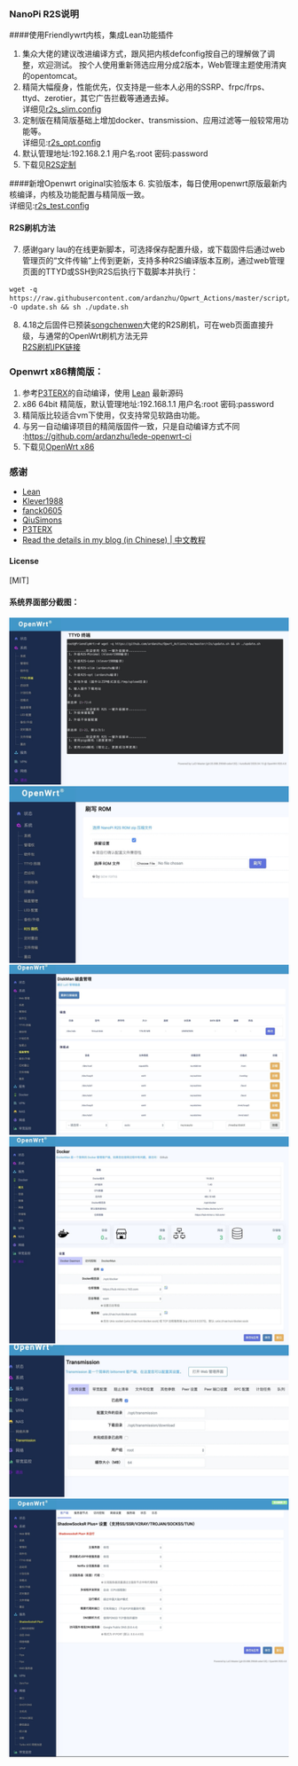 ### NanoPi R2S说明

####使用Friendlywrt内核，集成Lean功能插件
1. 集众大佬的建议改进编译方式，跟风把内核defconfig按自己的理解做了调整，欢迎测试。
按个人使用重新筛选应用分成2版本，Web管理主题使用清爽的opentomcat。
2. 精简大幅瘦身，性能优先，仅支持是一些本人必用的SSRP、frpc/frps、ttyd、zerotier，其它广告拦截等通通去掉。<br/>详细见[r2s_slim.config]( ./r2s_slim.config)
3. 定制版在精简版基础上增加docker、transmission、应用过滤等一般较常用功能等。<br/>详细见:[r2s_opt.config]( ./r2s_opt.config)
4. 默认管理地址:192.168.2.1  用户名:root  密码:password
5. 下载见[R2S定制](https://github.com/ardanzhu/Opwrt_Actions/releases/tag/R2S)

####新增Openwrt original实验版本
6. 实验版本，每日使用openwrt原版最新内核编译，内核及功能配置与精简版一致。<br/>详细见:[r2s_test.config]( ./r2s_test.config)

#### R2S刷机方法
7. 感谢gary lau的在线更新脚本，可选择保存配置升级，或下载固件后通过web管理页的“文件传输”上传到更新，支持多种R2S编译版本互刷，通过web管理页面的TTYD或SSH到R2S后执行下载脚本并执行：<br> 
```
wget -q https://raw.githubusercontent.com/ardanzhu/Opwrt_Actions/master/script/update.sh -O update.sh && sh ./update.sh
```

8. 4.18之后固件已预装[songchenwen](https://github.com/songchenwen/nanopi-r2s)大佬的R2S刷机，可在web页面直接升级，与通常的OpenWrt刷机方法无异 <br> 
[R2S刷机IPK链接](https://github.com/ardanzhu/Opwrt_Actions/raw/master/other/luci-app-r2sflasher_1.0-4_all.ipk) 


### Openwrt x86精简版：
1. 参考[P3TERX](https://github.com/P3TERX/Actions-OpenWrt)的自动编译，使用 [Lean](https://github.com/coolsnowwolf/lede) 最新源码
2. x86 64bit 精简版，默认管理地址:192.168.1.1 用户名:root 密码:password
2. 精简版比较适合vm下使用，仅支持常见软路由功能。
3. 与另一自动编译项目的精简版固件一致，只是自动编译方式不同 :https://github.com/ardanzhu/lede-openwrt-ci
4. 下载见[OpenWrt x86](https://github.com/ardanzhu/Opwrt_Actions/releases/tag/x64-slim)


### 感谢
- [Lean](https://github.com/coolsnowwolf/lede)
- [Klever1988](https://github.com/klever1988/nanopi-openwrt)
- [fanck0605](https://github.com/fanck0605/nanopi-r2s)
- [QiuSimons](https://github.com/QiuSimons/R2S_OP_SSRP)
- [P3TERX](https://github.com/P3TERX/Actions-OpenWrt)
- [Read the details in my blog (in Chinese) | 中文教程](https://p3terx.com/archives/build-openwrt-with-github-actions.html)

#### License
[MIT]


#### 系统界面部分截图：
![freshupdate](pic/update.jpg)
![r2sflasher](pic/R2Sflasher.jpg)
![diskman](pic/diskman.jpg)
![dockerman](pic/docker.jpg)
![transmission](pic/transmission.jpg)
![opentomcat](pic/opentomcat.png)
